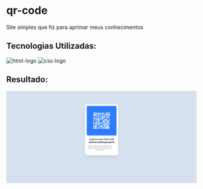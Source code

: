 <h1>qr-code</h1>
<p>Site simples que fiz para aprimar meus conhecimentos</p>

<h2>Tecnologias Utilizadas:</h2>
<img src="https://img.shields.io/badge/HTML5-E34F26?style=for-the-badge&logo=html5&logoColor=white" alt= "html-logo" height="30px" width="90px" />
<img src= "https://img.shields.io/badge/CSS3-1572B6?style=for-the-badge&logo=css3&logoColor=white" alt="css-logo" height="30px" width="90px"/>
<h2>Resultado:</h2>
<img src="https://github.com/PedroAlex65/qr-code/blob/master/img/qr%20code.png" />

